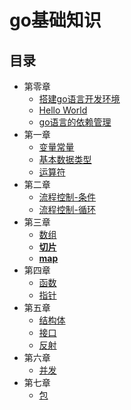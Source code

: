 # go基础知识

## 目录
-  第零章
    - [搭建go语言开发环境](./0/0.1.md)
    - [Hello World](./0/0.2.md)
    - [go语言的依赖管理](./0/0.3.md)
- 第一章
    - [变量常量](./1/1.1.md)
    - [基本数据类型](./1/1.2.md)
    - [运算符](./1/1.3.md)
- 第二章
    - [流程控制-条件](./2/2.1.md)
    - [流程控制-循环](./2/2.2.md)
- 第三章
    - [数组](./3/3.1.md)
    - [**切片**](./3/3.2.md)
    - [**map**](./3/3.3.md)
- 第四章
    - [函数](./4/4.1.md)
    - [指针](./4/4.2.md)
- 第五章
    - [结构体](./5/5.1.md)
    - [接口](./5/5.2.md)
    - [反射](./5/5.3.md)
- 第六章
    - [并发](./6/6.1.md)
- 第七章
    - [包](./7/7.1.md)
